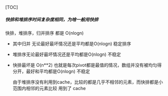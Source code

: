 [TOC]



##### 快排和堆排序时间复杂度相同，为啥一般用快排

快排，堆排序，归并排序 都是 O(nlogn)

* 其中归并 无论最好最坏情况还是平均都是O(nlogn) 稳定排序
* 堆排序无论最好最坏情况还是平均都是O(nlogn) 不稳定

* 快排最坏是 O(n**2) 也就是每次pivot都是最值的情况，数组并没有被均匀得分开，最好和平均都是O(nlogn) 不稳定

  由于堆排序没有利用到cache，比较的都是几乎不相邻的元素，而快排都是小范围内相邻的元素比较 用到了 cache

